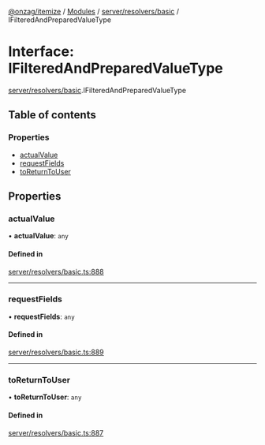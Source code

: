 [@onzag/itemize](../README.md) / [Modules](../modules.md) / [server/resolvers/basic](../modules/server_resolvers_basic.md) / IFilteredAndPreparedValueType

# Interface: IFilteredAndPreparedValueType

[server/resolvers/basic](../modules/server_resolvers_basic.md).IFilteredAndPreparedValueType

## Table of contents

### Properties

- [actualValue](server_resolvers_basic.IFilteredAndPreparedValueType.md#actualvalue)
- [requestFields](server_resolvers_basic.IFilteredAndPreparedValueType.md#requestfields)
- [toReturnToUser](server_resolvers_basic.IFilteredAndPreparedValueType.md#toreturntouser)

## Properties

### actualValue

• **actualValue**: `any`

#### Defined in

[server/resolvers/basic.ts:888](https://github.com/onzag/itemize/blob/59702dd5/server/resolvers/basic.ts#L888)

___

### requestFields

• **requestFields**: `any`

#### Defined in

[server/resolvers/basic.ts:889](https://github.com/onzag/itemize/blob/59702dd5/server/resolvers/basic.ts#L889)

___

### toReturnToUser

• **toReturnToUser**: `any`

#### Defined in

[server/resolvers/basic.ts:887](https://github.com/onzag/itemize/blob/59702dd5/server/resolvers/basic.ts#L887)
